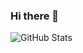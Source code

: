 ### Hi there 👋

<!--
**Tsaha11/Tsaha11** is a ✨ _special_ ✨ repository because its `README.md` (this file) appears on your GitHub profile.

Here are some ideas to get you started:

- 🔭 I’m currently working on ... Codehub.cyclic.app
- 🌱 I’m currently learning ... Dp
- 👯 I’m looking to collaborate on ...
- 🤔 I’m looking for help with ...
- 💬 Ask me about ... about HTML, CSS, JS, Node JS, MONGO DB
- 📫 How to reach me: ...
- 😄 Pronouns: ...
- ⚡ Fun fact: ...
-->
![GitHub Stats](https://github-readme-stats.vercel.app/api?username=Tsaha11&theme=radical)
